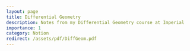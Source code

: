 ```yaml
---
layout: page
title: Differential Geometry
description: Notes from my Differential Geometry course at Imperial
importance: 1
category: Notion
redirect: /assets/pdf/DiffGeom.pdf
---
```


<!--<embed src="../assets/pdf/DiffGeom.pdf" width="100%" height="1200px" type="application/pdf">-->
